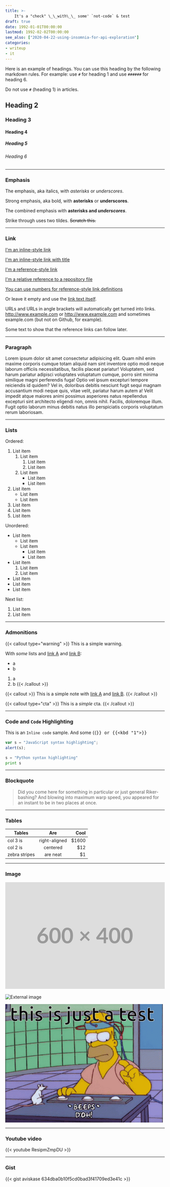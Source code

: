```yaml
---
title: >-
    It's a "check" \_\_with\_\_ some' `not-code` & test
draft: true
date: 1992-01-01T00:00:00
lastmod: 1992-02-02T00:00:00
see_also: ["2020-04-22-using-insomnia-for-api-exploration"]
categories:
- writeup
- it
---
```


Here is an example of headings. You can use this heading by the following markdown rules. For example: use `#` for heading 1 and use `######` for heading 6.

Do not use `#` (heading 1) in articles.

## Heading 2

### Heading 3

#### Heading 4

##### Heading 5

###### Heading 6

---

### Emphasis

The emphasis, aka italics, with _asterisks_ or _underscores_.

Strong emphasis, aka bold, with **asterisks** or **underscores**.

The combined emphasis with **asterisks and _underscores_**.

Strike through uses two tildes. ~~Scratch this.~~

---


### Link

[I'm an inline-style link](https://www.google.com)

[I'm an inline-style link with title](https://www.google.com "Google's Homepage")

[I'm a reference-style link][Arbitrary case-insensitive reference text]

[I'm a relative reference to a repository file](../blob/master/TEST)

[You can use numbers for reference-style link definitions][1]

Or leave it empty and use the [link text itself].

URLs and URLs in angle brackets will automatically get turned into links.
<http://www.example.com> or <http://www.example.com> and sometimes
example.com (but not on Github, for example).

Some text to show that the reference links can follow later.

[arbitrary case-insensitive reference text]: https://www.themefisher.com
[1]: https://gethugothemes.com
[link text itself]: https://www.getjekyllthemes.com

---

### Paragraph

Lorem ipsum dolor sit amet consectetur adipisicing elit. Quam nihil enim maxime corporis cumque totam aliquid nam sint inventore optio modi neque laborum officiis necessitatibus, facilis placeat pariatur! Voluptatem, sed harum pariatur adipisci voluptates voluptatum cumque, porro sint minima similique magni perferendis fuga! Optio vel ipsum excepturi tempore reiciendis id quidem? Vel in, doloribus debitis nesciunt fugit sequi magnam accusantium modi neque quis, vitae velit, pariatur harum autem a! Velit impedit atque maiores animi possimus asperiores natus repellendus excepturi sint architecto eligendi non, omnis nihil. Facilis, doloremque illum. Fugit optio laborum minus debitis natus illo perspiciatis corporis voluptatum rerum laboriosam.

---

### Lists

Ordered:

1. List item
    1. List item
        1. List item
        2. List item
    2. List item
        - List item
        - List item
2. List item
    - List item
    - List item
3. List item
4. List item
5. List item

Unordered:

- List item
    - List item
    - List item
        - List item
        - List item
- List item
    1. List item
    2. List item
- List item
- List item
- List item

Next list:
1. List item
2. List item

---

### Admonitions

{{< callout type="warning" >}}
This is a simple warning.

With _some_ lists and [link A](https://google.com) and [link B](../test):

- a
- b

1. a
2. b
{{< /callout >}}

{{< callout >}}
This is a simple note with [link A](https://google.com) and [link B](../test).
{{< /callout >}}

{{< callout type="cta" >}}
This is a _simple_ cta.
{{< /callout >}}


---

### Code and `Code` Highlighting

This is an `Inline code` sample. And some {{<kbd Ctrl b>}} or {{<kbd "1">}}

```javascript
var s = "JavaScript syntax highlighting";
alert(s);
```

```python
s = "Python syntax highlighting"
print s
```

---

### Blockquote

> Did you come here for something in particular or just general Riker-bashing? And blowing into maximum warp speed, you appeared for an instant to be in two places at once.

---

### Tables

| Tables        |      Are      |  Cool |
| ------------- | :-----------: | ----: |
| col 3 is      | right-aligned | $1600 |
| col 2 is      |   centered    |   $12 |
| zebra stripes |   are neat    |    $1 |

---

### Image

![Local image](600x400.png "With title")


![External image](https://placehold.co/300x200.png)


![GIF test](test-homer-simpson.gif "Local GIF")

---

### Youtube video

{{< youtube ResipmZmpDU >}}

---

### Gist

{{< gist aviskase 634dba0b10f5cd0bad3f41709ed3e41c >}}

